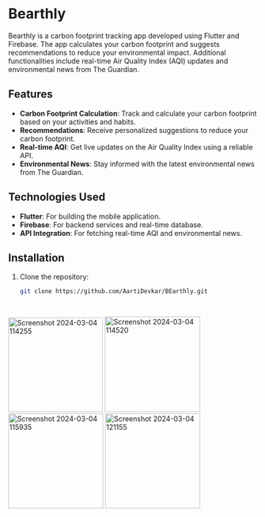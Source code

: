 # Bearthly

Bearthly is a carbon footprint tracking app developed using Flutter and Firebase. The app calculates your carbon footprint and suggests recommendations to reduce your environmental impact. Additional functionalities include real-time Air Quality Index (AQI) updates and environmental news from The Guardian.

## Features

- **Carbon Footprint Calculation**: Track and calculate your carbon footprint based on your activities and habits.
- **Recommendations**: Receive personalized suggestions to reduce your carbon footprint.
- **Real-time AQI**: Get live updates on the Air Quality Index using a reliable API.
- **Environmental News**: Stay informed with the latest environmental news from The Guardian.

## Technologies Used

- **Flutter**: For building the mobile application.
- **Firebase**: For backend services and real-time database.
- **API Integration**: For fetching real-time AQI and environmental news.

## Installation

1. Clone the repository:
   ```bash
   git clone https://github.com/AartiDevkar/BEarthly.git
   
  
<img width="191" alt="Screenshot 2024-03-04 114255" src="https://github.com/AartiDevkar/BEarthly/assets/97788229/f7c843ce-0e1f-4fbc-8869-ec48bc9734d6">
<img width="193" alt="Screenshot 2024-03-04 114520" src="https://github.com/AartiDevkar/BEarthly/assets/97788229/7985129a-7401-4e48-b520-1890c9571f39">
<img width="192" alt="Screenshot 2024-03-04 115935" src="https://github.com/AartiDevkar/BEarthly/assets/97788229/6207a868-290f-4da3-8fbe-6f3e7e2a086d">
<img width="192" alt="Screenshot 2024-03-04 121155" src="https://github.com/AartiDevkar/BEarthly/assets/97788229/6aadd208-93a3-4c88-9d81-ea1b59599551">


